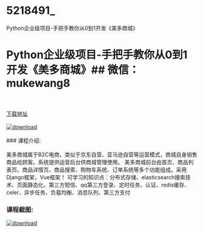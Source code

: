 # 5218491_
Python企业级项目-手把手教你从0到1开发《美多商城》
# Python企业级项目-手把手教你从0到1开发《美多商城》## 微信：mukewang8
<br/></br>[下载地址](http://www.36tz.cn/article/5218491 "下载地址")
<br/></br>[![download](http://36tz.cn/muke_img/2021_02_1-58-300x121.png "下载地址")](http://www.36tz.cn/article/5218491 "下载地址")
<br/></br>### 课程介绍:<br/></br>美多商城属于B2C电商，类似于京东自营、亚马逊自营等运营模式，商城自身销售商品给顾客。系统提供运营后台供商城管理使用。 美多商城前台由首页、商品列表页、商品详情页、商品搜索、购物车系统、订单系统等多个功能组成。采用Django框架，Vue框架！
可学习的知识点：分布式存储、elasticsearch搜索技术、页面静态化、第三方短信、qq第三方登录、定时任务、认证、redis缓存、celer、异步任务、负载均衡、消息队列、第三方支付

### 课程截图:
[![download](http://36tz.cn/muke_img/2021_02_2-62.png "下载地址")](http://www.36tz.cn/article/5218491 "下载地址")

